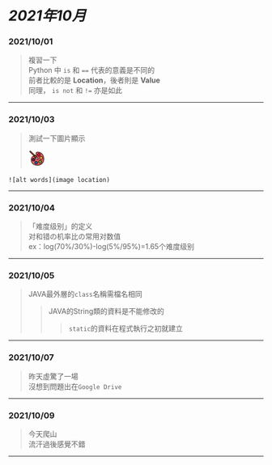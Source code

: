 # ___2021年10月___ #
### 2021/10/01 ###
> 複習一下  
> Python 中 `is` 和 `==` 代表的意義是不同的  
> 前者比較的是 __Location__，後者則是 __Value__  
> 同理， `is not` 和 `!=` 亦是如此
- - -
### 2021/10/03 ###
> 測試一下圖片顯示
>   
> ![Paint](img/Paint.png)
>   
`![alt words](image location)`
- - -
### 2021/10/04 ###
> 「难度级别」的定义  
> 对和错の机率比の常用对数值  
> ex：log(70%/30%)-log(5%/95%)=1.65个难度级别
- - -
### 2021/10/05 ###
> JAVA最外層的`class`名稱需檔名相同
>> JAVA的String類的資料是不能修改的
>>> `static`的資料在程式執行之初就建立
- - -
### 2021/10/07 ###
> 昨天虛驚了一場  
> 沒想到問題出在`Google Drive`
- - -
### 2021/10/09 ###
> 今天爬山  
> 流汗過後感覺不錯
- - -
